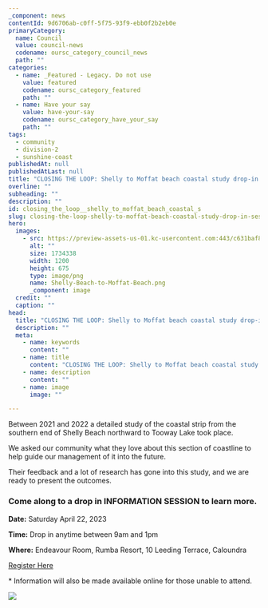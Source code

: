 ```yaml
---
_component: news
contentId: 9d6706ab-c0ff-5f75-93f9-ebb0f2b2eb0e
primaryCategory:
  name: Council
  value: council-news
  codename: oursc_category_council_news
  path: ""
categories:
  - name: _Featured - Legacy. Do not use
    value: featured
    codename: oursc_category_featured
    path: ""
  - name: Have your say
    value: have-your-say
    codename: oursc_category_have_your_say
    path: ""
tags:
  - community
  - division-2
  - sunshine-coast
publishedAt: null
publishedAtLast: null
title: "CLOSING THE LOOP: Shelly to Moffat beach coastal study drop-in session"
overline: ""
subheading: ""
description: ""
id: closing_the_loop__shelly_to_moffat_beach_coastal_s
slug: closing-the-loop-shelly-to-moffat-beach-coastal-study-drop-in-session
hero:
  images:
    - src: https://preview-assets-us-01.kc-usercontent.com:443/c631baf8-1b46-001f-580c-d0001b68b4a8/c894c82e-c4c8-4852-aa6a-ab9282a16a3d/Shelly-Beach-to-Moffat-Beach.png
      alt: ""
      size: 1734338
      width: 1200
      height: 675
      type: image/png
      name: Shelly-Beach-to-Moffat-Beach.png
      _component: image
  credit: ""
  caption: ""
head:
  title: "CLOSING THE LOOP: Shelly to Moffat beach coastal study drop-in session"
  description: ""
  meta:
    - name: keywords
      content: ""
    - name: title
      content: "CLOSING THE LOOP: Shelly to Moffat beach coastal study drop-in session"
    - name: description
      content: ""
    - name: image
      image: ""

---
```

Between 2021 and 2022 a detailed study of the coastal strip from the southern end of Shelly Beach northward to Tooway Lake took place.

We asked our community what they love about this section of coastline to help guide our management of it into the future.

Their feedback and a lot of research has gone into this study, and we are ready to present the outcomes.

### Come along to a drop in INFORMATION SESSION to learn more.

**Date:** Saturday April 22, 2023

**Time:** Drop in anytime between 9am and 1pm

**Where:** Endeavour Room, Rumba Resort, 10 Leeding Terrace, Caloundra

[Register Here](https://haveyoursay.sunshinecoast.qld.gov.au/shelly-beach-moffat-beach-coastal-study)


\* Information will also be made available online for those unable to attend.

![](https://preview-assets-us-01.kc-usercontent.com:443/c631baf8-1b46-001f-580c-d0001b68b4a8/65586294-efd9-42e1-8234-a78b9ad7ffb3/IMG_1284-768x1024.jpg)
